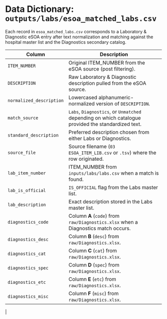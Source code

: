 # Data Dictionary: `outputs/labs/esoa_matched_labs.csv`

Each record in `esoa_matched_labs.csv` corresponds to a Laboratory & Diagnostic eSOA
entry after text normalization and matching against the hospital master list and the
Diagnostics secondary catalog.

| Column | Description |
| --- | --- |
| `ITEM_NUMBER` | Original ITEM_NUMBER from the eSOA source (post filtering). |
| `DESCRIPTION` | Raw Laboratory & Diagnostic description pulled from the eSOA source. |
| `normalized_description` | Lowercased alphanumeric-normalized version of `DESCRIPTION`. |
| `match_source` | `Labs`, `Diagnostics`, or `Unmatched` depending on which catalogue provided the standardized text. |
| `standard_description` | Preferred description chosen from either Labs or Diagnostics. |
| `source_file` | Source filename (`03 ESOA_ITEM_LIB.csv` or `.tsv`) where the row originated. |
| `lab_item_number` | ITEM_NUMBER from `inputs/labs/labs.csv` when a match is found. |
| `lab_is_official` | `IS_OFFICIAL` flag from the Labs master list. |
| `lab_description` | Exact description stored in the Labs master list. |
| `diagnostics_code` | Column **A** (`code`) from `raw/Diagnostics.xlsx` when a Diagnostics match occurs. |
| `diagnostics_desc` | Column **B** (`desc`) from `raw/Diagnostics.xlsx`. |
| `diagnostics_cat` | Column **C** (`cat`) from `raw/Diagnostics.xlsx`. |
| `diagnostics_spec` | Column **D** (`spec`) from `raw/Diagnostics.xlsx`. |
| `diagnostics_etc` | Column **E** (`etc`) from `raw/Diagnostics.xlsx`. |
| `diagnostics_misc` | Column **F** (`misc`) from `raw/Diagnostics.xlsx`. |
|
